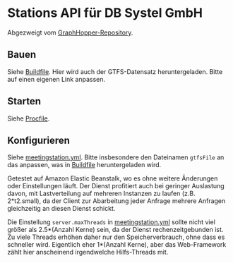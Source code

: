 # Stations API für DB Systel GmbH

Abgezweigt vom [GraphHopper-Repository](https://github.com/graphhopper/graphhopper).

## Bauen

Siehe [Buildfile](Buildfile).
Hier wird auch der GTFS-Datensatz heruntergeladen. Bitte auf einen eigenen Link anpassen.

## Starten

Siehe [Procfile](Procfile).

## Konfigurieren

Siehe [meetingstation.yml](meetingstation.yml). Bitte insbesondere den Dateinamen `gtfsFile` an das anpassen, was 
in [Buildfile](Buildfile) heruntergeladen wird.

Getestet auf Amazon Elastic Beanstalk, wo es ohne weitere Änderungen oder Einstellungen läuft.
Der Dienst profitiert auch bei geringer Auslastung davon, mit Lastverteilung auf mehreren Instanzen zu laufen (z.B. 2*t2.small),
da der Client zur Abarbeitung jeder Anfrage mehrere Anfragen gleichzeitig an diesen Dienst schickt.

Die Einstellung `server.maxThreads` in [meetingstation.yml](meetingstation.yml) sollte nicht viel größer als 2.5*(Anzahl Kerne) sein,
da der Dienst rechenzeitgebunden ist. Zu viele Threads erhöhen daher nur den Speicherverbrauch, ohne dass es schneller wird. Eigentlich 
eher 1*(Anzahl Kerne), aber das Web-Framework zählt hier anscheinend irgendwelche Hilfs-Threads mit.
